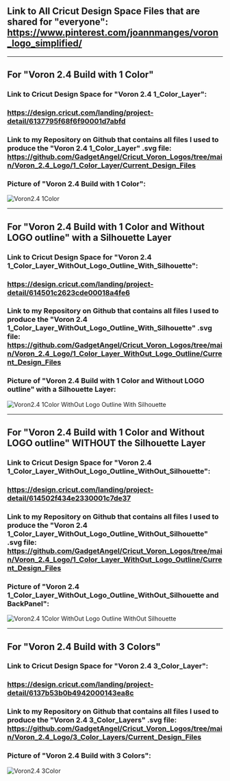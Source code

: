## Link to All Cricut Design Space Files that are shared for "everyone": https://www.pinterest.com/joannmanges/voron_logo_simplified/

---

## For "Voron 2.4 Build with 1 Color"

### Link to Cricut Design Space for "Voron 2.4 1_Color_Layer":
### https://design.cricut.com/landing/project-detail/6137795f68f6f90001d7abfd

### Link to my Repository on Github that contains all files I used to produce the "Voron 2.4 1_Color_Layer" .svg file: https://github.com/GadgetAngel/Cricut_Voron_Logos/tree/main/Voron_2.4_Logo/1_Color_Layer/Current_Design_Files

### Picture of "Voron 2.4 Build with 1 Color":
![Voron2.4 1Color](../images/V2.4_1Color.jpg)

---

## For "Voron 2.4 Build with 1 Color and Without LOGO outline" with a Silhouette Layer

### Link to Cricut Design Space for "Voron 2.4 1_Color_Layer_WithOut_Logo_Outline_With_Silhouette":
### https://design.cricut.com/landing/project-detail/614501c2623cde00018a4fe6

### Link to my Repository on Github that contains all files I used to produce the "Voron 2.4 1_Color_Layer_WithOut_Logo_Outline_With_Silhouette" .svg file: https://github.com/GadgetAngel/Cricut_Voron_Logos/tree/main/Voron_2.4_Logo/1_Color_Layer_WithOut_Logo_Outline/Current_Design_Files

### Picture of "Voron 2.4 Build with 1 Color and Without LOGO outline" with a Silhouette Layer:
![Voron2.4 1Color WithOut Logo Outline With Silhouette](../images/V2.4_1ColorWOWithSil.jpg)

---

## For "Voron 2.4 Build with 1 Color and Without LOGO outline" WITHOUT the Silhouette Layer

### Link to Cricut Design Space for "Voron 2.4 1_Color_Layer_WithOut_Logo_Outline_WithOut_Silhouette":
### https://design.cricut.com/landing/project-detail/614502f434e2330001c7de37

### Link to my Repository on Github that contains all files I used to produce the "Voron 2.4 1_Color_Layer_WithOut_Logo_Outline_WithOut_Silhouette" .svg file: https://github.com/GadgetAngel/Cricut_Voron_Logos/tree/main/Voron_2.4_Logo/1_Color_Layer_WithOut_Logo_Outline/Current_Design_Files

### Picture of "Voron 2.4 1_Color_Layer_WithOut_Logo_Outline_WithOut_Silhouette and BackPanel":
![Voron2.4 1Color WithOut Logo Outline WithOut Silhouette](../images/V2.4_1ColorWOWOSil.jpg)

---

## For "Voron 2.4 Build with 3 Colors"

### Link to Cricut Design Space for "Voron 2.4 3_Color_Layer":
### https://design.cricut.com/landing/project-detail/6137b53b0b4942000143ea8c

### Link to my Repository on Github that contains all files I used to produce the "Voron 2.4 3_Color_Layers" .svg file: https://github.com/GadgetAngel/Cricut_Voron_Logos/tree/main/Voron_2.4_Logo/3_Color_Layers/Current_Design_Files

### Picture of "Voron 2.4 Build with 3 Colors":
![Voron2.4 3Color](../images/V2.4_3Color.jpg)

